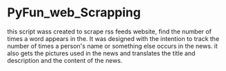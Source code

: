 # PyFun_web_Scrapping
this script wass created to scrape rss feeds website, find the number of times a word appears in the. It was designed with the intention to track the number of times a person's name or something else occurs in the news. it also gets the pictures used in the news and translates the title and description and the content of the news.
